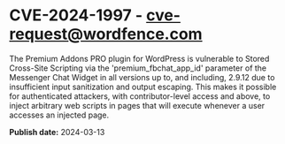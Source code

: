 # CVE-2024-1997 - cve-request@wordfence.com

The Premium Addons PRO plugin for WordPress is vulnerable to Stored Cross-Site Scripting via the 'premium_fbchat_app_id' parameter of the Messenger Chat Widget in all versions up to, and including, 2.9.12 due to insufficient input sanitization and output escaping. This makes it possible for authenticated attackers, with contributor-level access and above, to inject arbitrary web scripts in pages that will execute whenever a user accesses an injected page.

**Publish date:** 2024-03-13
